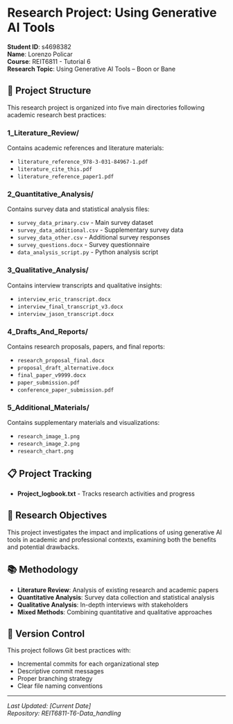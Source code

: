 # Research Project: Using Generative AI Tools

**Student ID**: s4698382  
**Name**: Lorenzo Policar  
**Course**: REIT6811 - Tutorial 6  
**Research Topic**: Using Generative AI Tools – Boon or Bane

## 📁 Project Structure

This research project is organized into five main directories following academic research best practices:

### 1_Literature_Review/
Contains academic references and literature materials:
- `literature_reference_978-3-031-84967-1.pdf`
- `literature_cite_this.pdf`
- `literature_reference_paper1.pdf`

### 2_Quantitative_Analysis/
Contains survey data and statistical analysis files:
- `survey_data_primary.csv` - Main survey dataset
- `survey_data_additional.csv` - Supplementary survey data
- `survey_data_other.csv` - Additional survey responses
- `survey_questions.docx` - Survey questionnaire
- `data_analysis_script.py` - Python analysis script

### 3_Qualitative_Analysis/
Contains interview transcripts and qualitative insights:
- `interview_eric_transcript.docx`
- `interview_final_transcript_v3.docx`
- `interview_jason_transcript.docx`

### 4_Drafts_And_Reports/
Contains research proposals, papers, and final reports:
- `research_proposal_final.docx`
- `proposal_draft_alternative.docx`
- `final_paper_v9999.docx`
- `paper_submission.pdf`
- `conference_paper_submission.pdf`

### 5_Additional_Materials/
Contains supplementary materials and visualizations:
- `research_image_1.png`
- `research_image_2.png`
- `research_chart.png`

## 📋 Project Tracking

- **Project_logbook.txt** - Tracks research activities and progress

## 🎯 Research Objectives

This project investigates the impact and implications of using generative AI tools in academic and professional contexts, examining both the benefits and potential drawbacks.

## 📚 Methodology

- **Literature Review**: Analysis of existing research and academic papers
- **Quantitative Analysis**: Survey data collection and statistical analysis
- **Qualitative Analysis**: In-depth interviews with stakeholders
- **Mixed Methods**: Combining quantitative and qualitative approaches

## 🔄 Version Control

This project follows Git best practices with:
- Incremental commits for each organizational step
- Descriptive commit messages
- Proper branching strategy
- Clear file naming conventions

---

*Last Updated: [Current Date]*  
*Repository: REIT6811-T6-Data_handling*
